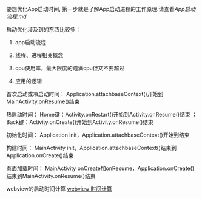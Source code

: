 
要想优化App启动时间, 第一步就是了解App启动进程的工作原理.请查看*App启动流程.md*


启动优化涉及到的东西比较多：

1. app启动流程

2. 线程、进程相关概念

3. cpu使用率，最大限度的跑满cpu但又不要超过

4. 应用的逻辑

首次启动或冷启动时间：
Application.attachbaseContext()开始到MainActivity.onResume()结束

热启动时间：
Home键：Activity.onRestart()开始到Activity.onResume()结束 ；Back键：Activity.onCreate()开始到Activity.onResume()结束

初始化时间：
Application init，Application.attachbaseContext()开始到结束

构建时间：
MainActivity init，Application.attachbaseContext()结束到Application.onCreate()结束

页面加载时间：
MainActivity onCreate加onResume，Application.onCreate()结束到MainActivity.onResume()结束


webview的启动时间计算
[webview 时间计算](白屏时间，domc，整页时间，首屏时间)





